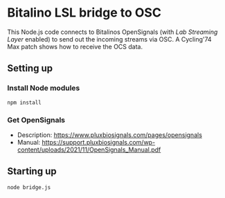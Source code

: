 # Bitalino LSL bridge to OSC

This Node.js code connects to Bitalinos OpenSignals (with *Lab Streaming Layer* enabled) to send out the incoming streams via OSC. A Cycling'74 Max patch shows how to receive the OCS data.

## Setting up

### Install Node modules
```
npm install
```

### Get OpenSignals
- Description: https://www.pluxbiosignals.com/pages/opensignals
- Manual: https://support.pluxbiosignals.com/wp-content/uploads/2021/11/OpenSignals_Manual.pdf

## Starting up
```
node bridge.js
```

